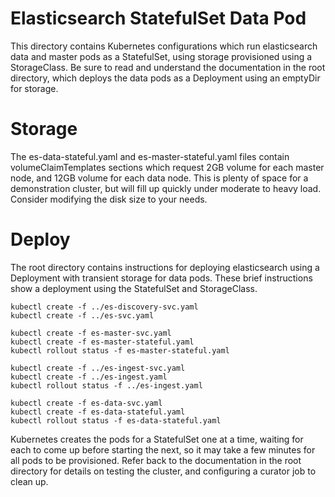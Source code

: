 # Elasticsearch StatefulSet Data Pod
This directory contains Kubernetes configurations which run elasticsearch data and master pods as a StatefulSet, using storage provisioned using a StorageClass. Be sure to read and understand the documentation in the root directory, which deploys the data pods as a Deployment using an emptyDir for storage.
# Storage
The es-data-stateful.yaml and es-master-stateful.yaml files contain volumeClaimTemplates sections which request 2GB volume for each master node, and 12GB volume for each data node. This is plenty of space for a demonstration cluster, but will fill up quickly under moderate to heavy load. Consider modifying the disk size to your needs.
# Deploy
The root directory contains instructions for deploying elasticsearch using a Deployment with transient storage for data pods. These brief instructions show a deployment using the StatefulSet and StorageClass.
```
kubectl create -f ../es-discovery-svc.yaml
kubectl create -f ../es-svc.yaml

kubectl create -f es-master-svc.yaml
kubectl create -f es-master-stateful.yaml
kubectl rollout status -f es-master-stateful.yaml

kubectl create -f ../es-ingest-svc.yaml
kubectl create -f ../es-ingest.yaml
kubectl rollout status -f ../es-ingest.yaml

kubectl create -f es-data-svc.yaml
kubectl create -f es-data-stateful.yaml
kubectl rollout status -f es-data-stateful.yaml
```
Kubernetes creates the pods for a StatefulSet one at a time, waiting for each to come up before starting the next, so it may take a few minutes for all pods to be provisioned. Refer back to the documentation in the root directory for details on testing the cluster, and configuring a curator job to clean up.
